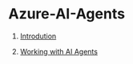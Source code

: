 # Azure-AI-Agents

1. [Introdution](./Docs/Introduction.md)

2. [Working with AI Agents](./Docs/Working-with-AI-agents.md)
